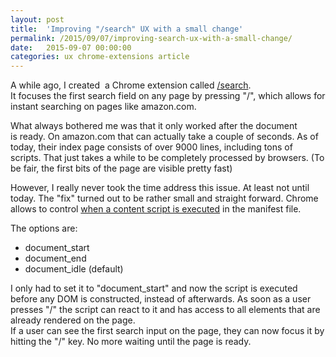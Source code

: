 ```yaml
---
layout: post
title:  'Improving "/search" UX with a small change'
permalink: /2015/09/07/improving-search-ux-with-a-small-change/
date:   2015-09-07 00:00:00
categories: ux chrome-extensions article
---
```


A while ago, I created  a Chrome extension called [/search](/projects/chrome-extensions/search/ "/search").  
It focuses the first search field on any page by pressing "/", which allows for instant searching on pages like amazon.com.  

What always bothered me was that it only worked after the document is ready. On amazon.com that can actually take a couple of seconds. As of today, their index page consists of over 9000 lines, including tons of scripts. That just takes a while to be completely processed by browsers. (To be fair, the first bits of the page are visible pretty fast)  

However, I really never took the time address this issue. At least not until today. The "fix" turned out to be rather small and straight forward. Chrome allows to control [when a content script is executed](https://developer.chrome.com/extensions/content_scripts "https://developer.chrome.com/extensions/content_scripts") in the manifest file.  

The options are:  

*   document_start
*   document_end
*   document_idle (default)

I only had to set it to "document_start" and now the script is executed before any DOM is constructed, instead of afterwards. As soon as a user presses "/" the script can react to it and has access to all elements that are already rendered on the page.  
If a user can see the first search input on the page, they can now focus it by hitting the "/" key. No more waiting until the page is ready.

